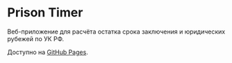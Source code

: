 # Prison Timer
Веб-приложение для расчёта остатка срока заключения и юридических рубежей по УК РФ.

Доступно на [GitHub Pages](https://skskdogg.github.io/prison-timer).
